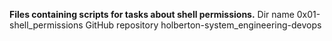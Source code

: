 **Files containing scripts for tasks about shell permissions.**
Dir name 0x01-shell_permissions
GitHub repository holberton-system_engineering-devops